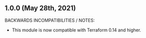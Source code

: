 ## 1.0.0 (May 28th, 2021)

BACKWARDS INCOMPATIBILITIES / NOTES:

* This module is now compatible with Terraform 0.14 and higher.
 
